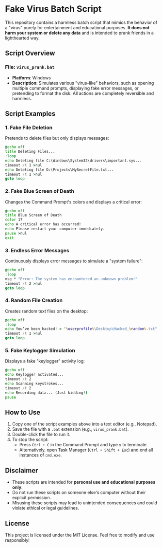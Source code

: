 # Fake Virus Batch Script

This repository contains a harmless batch script that mimics the behavior of a "virus" purely for entertainment and educational purposes. **It does not harm your system or delete any data** and is intended to prank friends in a lighthearted way.

## Script Overview

### File: `virus_prank.bat`
- **Platform**: Windows
- **Description**: Simulates various "virus-like" behaviors, such as opening multiple command prompts, displaying fake error messages, or pretending to format the disk. All actions are completely reversible and harmless.

## Script Examples

### 1. Fake File Deletion
Pretends to delete files but only displays messages:
```bat
@echo off
title Deleting Files...
:loop
echo Deleting file C:\Windows\System32\drivers\important.sys...
timeout /t 1 >nul
echo Deleting file D:\Projects\MySecretFile.txt...
timeout /t 1 >nul
goto loop
```

### 2. Fake Blue Screen of Death
Changes the Command Prompt's colors and displays a critical error:
```bat
@echo off
title Blue Screen of Death
color 17
echo A critical error has occurred!
echo Please restart your computer immediately.
pause >nul
exit
```

### 3. Endless Error Messages
Continuously displays error messages to simulate a "system failure":
```bat
@echo off
:loop
msg * "Error: The system has encountered an unknown problem!"
timeout /t 2 >nul
goto loop
```

### 4. Random File Creation
Creates random text files on the desktop:
```bat
@echo off
:loop
echo You’ve been hacked! > "%userprofile%\Desktop\Hacked_%random%.txt"
timeout /t 1 >nul
goto loop
```

### 5. Fake Keylogger Simulation
Displays a fake "keylogger" activity log:
```bat
@echo off
echo Keylogger activated...
timeout /t 2
echo Scanning keystrokes...
timeout /t 2
echo Recording data... (Just kidding!)
pause
```

## How to Use

1. Copy one of the script examples above into a text editor (e.g., Notepad).
2. Save the file with a `.bat` extension (e.g., `virus_prank.bat`).
3. Double-click the file to run it.
4. To stop the script:
   - Press `Ctrl + C` in the Command Prompt and type `y` to terminate.
   - Alternatively, open Task Manager (`Ctrl + Shift + Esc`) and end all instances of `cmd.exe`.

## Disclaimer
- These scripts are intended for **personal use and educational purposes only**.
- Do not run these scripts on someone else's computer without their explicit permission.
- Misusing these scripts may lead to unintended consequences and could violate ethical or legal guidelines.

## License
This project is licensed under the MIT License. Feel free to modify and use responsibly!
